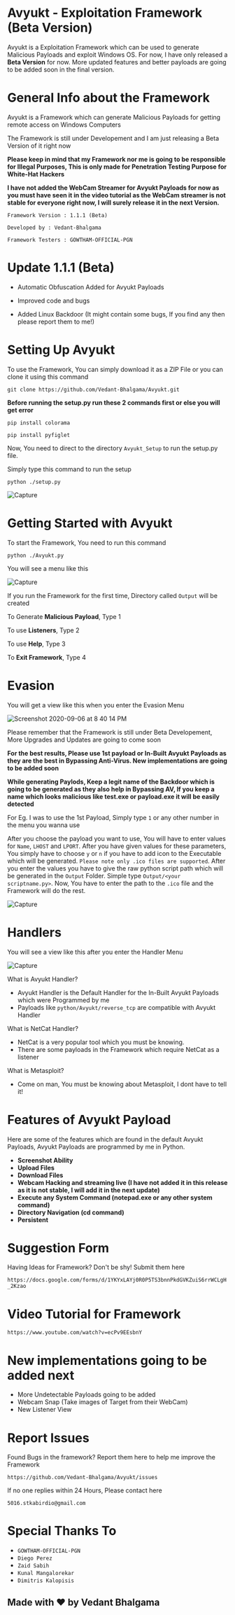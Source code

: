 # Avyukt - Exploitation Framework (Beta Version)
Avyukt is a Exploitation Framework which can be used to generate Malicious Payloads and exploit Windows OS. For now, I have only released a **Beta Version** for now. More updated features and better payloads are going to be added soon in the final version.

# General Info about the Framework
Avyukt is a Framework which can generate Malicious Payloads for getting remote access on Windows Computers

The Framework is still under Developement and I am just releasing a Beta Version of it right now

**Please keep in mind that my Framework nor me is going to be responsible for Illegal Purposes, This is only made for Penetration Testing Purpose for White-Hat Hackers**

**I have not added the WebCam Streamer for Avyukt Payloads for now as you must have seen it in the video tutorial as the WebCam streamer is not stable for everyone right now, I will surely release it in the next Version.**

`Framework Version : 1.1.1 (Beta)`

`Developed by : Vedant-Bhalgama`

`Framework Testers : GOWTHAM-OFFICIAL-PGN`

# Update 1.1.1 (Beta)

* Automatic Obfuscation Added for Avyukt Payloads

* Improved code and bugs

* Added Linux Backdoor (It might contain some bugs, If you find any then please report them to me!)

# Setting Up Avyukt
To use the Framework, You can simply download it as a ZIP File or you can clone it using this command

`git clone https://github.com/Vedant-Bhalgama/Avyukt.git`

**Before running the setup.py run these 2 commands first or else you will get error**

`pip install colorama`

`pip install pyfiglet`

Now, You need to direct to the directory `Avyukt_Setup` to run the setup.py file.

Simply type this command to run the setup

`python ./setup.py`

![Capture](https://user-images.githubusercontent.com/67494275/90950281-ad670700-e46d-11ea-8f8f-270600a620b9.PNG)

# Getting Started with Avyukt
To start the Framework, You need to run this command

`python ./Avyukt.py`

You will see a menu like this

![Capture](https://user-images.githubusercontent.com/67494275/90904157-89afac80-e3ec-11ea-8e71-e3e3db914f26.PNG)

If you run the Framework for the first time, Directory called `Output` will be created

To Generate **Malicious Payload**, Type 1

To use **Listeners**, Type 2

To use **Help**, Type 3

To **Exit Framework**, Type 4

# Evasion 
You will get a view like this when you enter the Evasion Menu

![Screenshot 2020-09-06 at 8 40 14 PM](https://user-images.githubusercontent.com/67494275/92328866-6853ef00-f081-11ea-91e5-64f98f69439b.png)

Please remember that the Framework is still under Beta Developement, More Upgrades and Updates are going to come soon

**For the best results, Please use 1st payload or In-Built Avyukt Payloads as they are the best in Bypassing Anti-Virus. New implementations are going to be added soon**

**While generating Paylods, Keep a legit name of the Backdoor which is going to be generated as they also help in Bypassing AV, If you keep a name which looks malicious like test.exe or payload.exe it will be easily detected**

For Eg. I was to use the 1st Payload, Simply type `1` or any other number in the menu you wanna use

After you choose the payload you want to use, You will have to enter values for `Name`, `LHOST` and `LPORT`. After you have given values for these parameters, You simply have to choose `y` or `n` if you have to add icon to the Executable which will be generated. `Please note only .ico files are supported`. After you enter the values you have to give the raw python script path which will be generated in the `Output` Folder. Simple type `Output/<your scriptname.py>`. Now, You have to enter the path to the `.ico` file and the Framework will do the rest.

![Capture](https://user-images.githubusercontent.com/67494275/90959231-5a19a680-e4b7-11ea-90db-5fe2bc62ba31.PNG)

# Handlers
You will see a view like this after you enter the Handler Menu

![Capture](https://user-images.githubusercontent.com/67494275/90950451-2b77dd80-e46f-11ea-90da-de2fdee3c237.PNG)

What is Avyukt Handler?
  * Avyukt Handler is the Default Handler for the In-Built Avyukt Payloads which were Programmed by me
  * Payloads like `python/Avyukt/reverse_tcp` are compatible with Avyukt Handler
  
What is NetCat Handler?
  * NetCat is a very popular tool which you must be knowing.
  * There are some payloads in the Framework which require NetCat as a listener

What is Metasploit?
  * Come on man, You must be knowing about Metasploit, I dont have to tell it!
  
# Features of Avyukt Payload
Here are some of the features which are found in the default Avyukt Payloads, Avyukt Payloads are programmed by me in Python.
  * **Screenshot Ability**
  * **Upload Files**
  * **Download Files**
  * **Webcam Hacking and streaming live (I have not added it in this release as it is not stable, I will add it in the next update)**
  * **Execute any System Command (notepad.exe or any other system command)**
  * **Directory Navigation (cd command)**
  * **Persistent**

# Suggestion Form
Having Ideas for Framework? Don't be shy! Submit them here 

`https://docs.google.com/forms/d/1YKYxLAYj0R0P5TS3bnnPkdGVKZuiS6rrWCLgH_2Kzao`

# Video Tutorial for Framework 
`https://www.youtube.com/watch?v=ecPv9EEsbnY`

# New implementations going to be added next 
   * More Undetectable Payloads going to be added 
   * Webcam Snap (Take images of Target from their WebCam)
   * New Listener View
   
# Report Issues
Found Bugs in the framework? Report them here to help me improve the Framework

`https://github.com/Vedant-Bhalgama/Avyukt/issues`

If no one replies within 24 Hours, Please contact here

`5016.stkabirdio@gmail.com`

# Special Thanks To
   * `GOWTHAM-OFFICIAL-PGN`
   * `Diego Perez`
   * `Zaid Sabih`
   * `Kunal Mangalorekar`
   * `Dimitris Kalopisis`




## Made with ❤️ by Vedant Bhalgama ##
